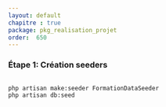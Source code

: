 ```yaml
---
layout: default
chapitre : true
package: pkg_realisation_projet
order:  650
---
```


### Étape 1: Création seeders


````bash

php artisan make:seeder FormationDataSeeder
php artisan db:seed 
````

